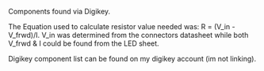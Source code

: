 Components found via Digikey.

The Equation used to calculate resistor value needed was: R = (V_in - V_frwd)/I. V_in was determined from the connectors datasheet while both V_frwd & I could be found from the LED sheet.

Digikey component list can be found on my digikey account (im not linking).
